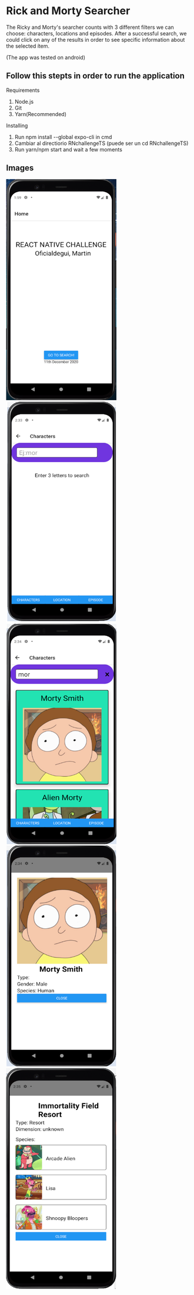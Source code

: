   <h1>Rick and Morty Searcher</h1>
  <p>The Ricky and Morty's searcher counts with 3 different filters we can choose: characters, locations and episodes. After a successful search, we could click on any of the results in order to see specific information about the selected ítem.
  <p>(The app was tested on android)</p>
</p>
  <h2>Follow this stepts in order to run the application</h2>
  <p>Requirements</p>
<ol>
  <li>Node.js </li>
  <li>Git</li>
  <li>Yarn(Recommended)</li>
</ol> 
  <p>Installing</p>
<ol>
  <li>Run npm install --global expo-cli in cmd</li>
  <li>Cambiar al directiorio RNchallengeTS (puede ser un cd RNchallengeTS)</li>
  <li>Run yarn/npm start and wait a few moments</li>
</ol> 
<h2>Images</h2>
<div display="inline">
<img src="images/screen1.png" width="300" height="600">
<img src="images/screen2.png" width="300" height="600">
<img src="images/screen3.png" width="300" height="600">
 <br/>
</div>
<div display="inline">
<img src="images/screen4.png" width="300" height="600">
<img src="images/screen5.png" width="300" height="600">
</div>

